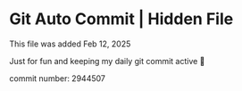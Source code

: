 # Git Auto Commit | Hidden File

This file was added Feb 12, 2025

Just for fun and keeping my daily git commit active 🤪

commit number: 2944507
